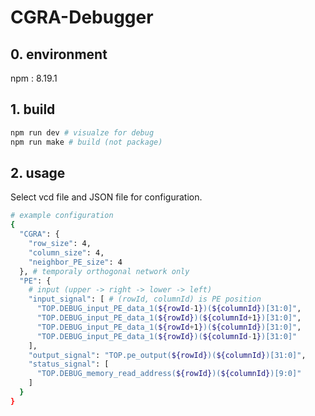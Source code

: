 # CGRA-Debugger

## 0. environment 
npm : 8.19.1

## 1. build
```bash
npm run dev # visualze for debug
npm run make # build (not package)
```

## 2. usage
Select vcd file and JSON file for configuration.

```bash
# example configuration
{
  "CGRA": {
    "row_size": 4, 
    "column_size": 4,
    "neighbor_PE_size": 4
  }, # temporaly orthogonal network only
  "PE": {
    # input (upper -> right -> lower -> left)
    "input_signal": [ # (rowId, columnId) is PE position 
      "TOP.DEBUG_input_PE_data_1(${rowId-1})(${columnId})[31:0]",
      "TOP.DEBUG_input_PE_data_1(${rowId})(${columnId+1})[31:0]",
      "TOP.DEBUG_input_PE_data_1(${rowId+1})(${columnId})[31:0]",
      "TOP.DEBUG_input_PE_data_1(${rowId})(${columnId-1})[31:0]"
    ], 
    "output_signal": "TOP.pe_output(${rowId})(${columnId})[31:0]",
    "status_signal": [
      "TOP.DEBUG_memory_read_address(${rowId})(${columnId})[9:0]"
    ]
  }
}
```